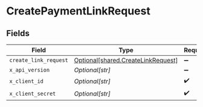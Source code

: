 # CreatePaymentLinkRequest


## Fields

| Field                                                                              | Type                                                                               | Required                                                                           | Description                                                                        |
| ---------------------------------------------------------------------------------- | ---------------------------------------------------------------------------------- | ---------------------------------------------------------------------------------- | ---------------------------------------------------------------------------------- |
| `create_link_request`                                                              | [Optional[shared.CreateLinkRequest]](undefined/models/shared/createlinkrequest.md) | :heavy_minus_sign:                                                                 | N/A                                                                                |
| `x_api_version`                                                                    | *Optional[str]*                                                                    | :heavy_minus_sign:                                                                 | N/A                                                                                |
| `x_client_id`                                                                      | *Optional[str]*                                                                    | :heavy_check_mark:                                                                 | N/A                                                                                |
| `x_client_secret`                                                                  | *Optional[str]*                                                                    | :heavy_check_mark:                                                                 | N/A                                                                                |